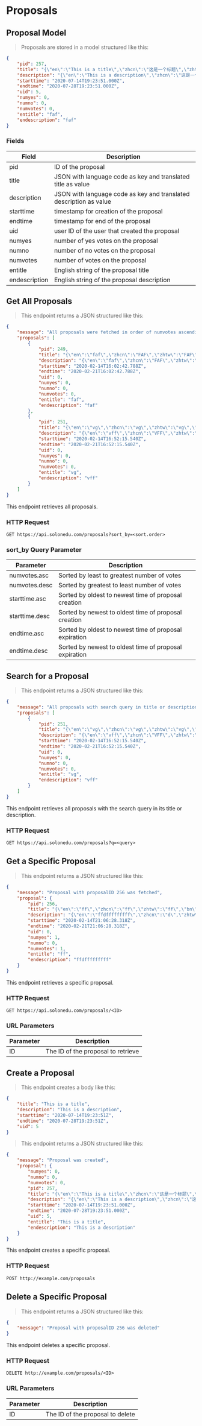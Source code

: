 # Proposals

## Proposal Model

> Proposals are stored in a model structured like this:

```json
{
    "pid": 257,
    "title": "{\"en\":\"This is a title\",\"zhcn\":\"这是一个标题\",\"zhtw\":\"這是一個標題\",\"bn\":\"এটি একটি শিরোনাম\",\"ko\":\"제목입니다\",\"ru\":\"Это название\",\"ja\":\"これはタイトルです\",\"uk\":\"Це заголовок\"}",
    "description": "{\"en\":\"This is a description\",\"zhcn\":\"这是一个描述\",\"zhtw\":\"這是一個描述\",\"bn\":\"এটি একটি বিবরণ\",\"ko\":\"이것은 설명입니다\",\"ru\":\"Это описание\",\"ja\":\"これは説明です\",\"uk\":\"Це опис\"}",
    "starttime": "2020-07-14T19:23:51.000Z",
    "endtime": "2020-07-28T19:23:51.000Z",
    "uid": 5,
    "numyes": 0,
    "numno": 0,
    "numvotes": 0,
    "entitle": "faf",
    "endescription": "faf"
}
```

### Fields

Field | Description
----- | -----------
pid | ID of the proposal
title | JSON with language code as key and translated title as value
description | JSON with language code as key and translated description as value
starttime | timestamp for creation of the proposal
endtime | timestamp for end of the proposal
uid | user ID of the user that created the proposal
numyes | number of yes votes on the proposal
numno | number of no votes on the proposal
numvotes | number of votes on the proposal
entitle | English string of the proposal title
endescription | English string of the proposal description

## Get All Proposals

> This endpoint returns a JSON structured like this:

```json
{
    "message": "All proposals were fetched in order of numvotes ascending",
    "proposals": [
        {
            "pid": 249,
            "title": "{\"en\":\"faf\",\"zhcn\":\"FAF\",\"zhtw\":\"FAF\",\"bn\":\"ফাফ\",\"ko\":\"FAF\",\"ru\":\"FAF\",\"ja\":\"FAF\",\"uk\":\"FAF\"}",
            "description": "{\"en\":\"faf\",\"zhcn\":\"FAF\",\"zhtw\":\"FAF\",\"bn\":\"ফাফ\",\"ko\":\"FAF\",\"ru\":\"FAF\",\"ja\":\"FAF\",\"uk\":\"FAF\"}",
            "starttime": "2020-02-14T16:02:42.788Z",
            "endtime": "2020-02-21T16:02:42.788Z",
            "uid": 0,
            "numyes": 0,
            "numno": 0,
            "numvotes": 0,
            "entitle": "faf",
            "endescription": "faf"
        },
        {
            "pid": 251,
            "title": "{\"en\":\"vg\",\"zhcn\":\"vg\",\"zhtw\":\"vg\",\"bn\":\"VG\",\"ko\":\"vg\",\"ru\":\"В.Г.\",\"ja\":\"vg\",\"uk\":\"vg\"}",
            "description": "{\"en\":\"vff\",\"zhcn\":\"VFF\",\"zhtw\":\"VFF\",\"bn\":\"vff\",\"ko\":\"VFF\",\"ru\":\"ВФФ\",\"ja\":\"VFF\",\"uk\":\"ВФФ\"}",
            "starttime": "2020-02-14T16:52:15.540Z",
            "endtime": "2020-02-21T16:52:15.540Z",
            "uid": 0,
            "numyes": 0,
            "numno": 0,
            "numvotes": 0,
            "entitle": "vg",
            "endescription": "vff"
        }
    ]
}
```

This endpoint retrieves all proposals.

### HTTP Request

`GET https://api.solonedu.com/proposals?sort_by=<sort.order>`

### sort_by Query Parameter

Parameter | Description
--------- | -----------
numvotes.asc | Sorted by least to greatest number of votes
numvotes.desc | Sorted by greatest to least number of votes
starttime.asc | Sorted by oldest to newest time of proposal creation
starttime.desc | Sorted by newest to oldest time of proposal creation
endtime.asc | Sorted by oldest to newest time of proposal expiration
endtime.desc | Sorted by newest to oldest time of proposal expiration

## Search for a Proposal

> This endpoint returns a JSON structured like this:

```json
{
    "message": "All proposals with search query in title or description were fetched",
    "proposals": [
        {
            "pid": 251,
            "title": "{\"en\":\"vg\",\"zhcn\":\"vg\",\"zhtw\":\"vg\",\"bn\":\"VG\",\"ko\":\"vg\",\"ru\":\"В.Г.\",\"ja\":\"vg\",\"uk\":\"vg\"}",
            "description": "{\"en\":\"vff\",\"zhcn\":\"VFF\",\"zhtw\":\"VFF\",\"bn\":\"vff\",\"ko\":\"VFF\",\"ru\":\"ВФФ\",\"ja\":\"VFF\",\"uk\":\"ВФФ\"}",
            "starttime": "2020-02-14T16:52:15.540Z",
            "endtime": "2020-02-21T16:52:15.540Z",
            "uid": 0,
            "numyes": 0,
            "numno": 0,
            "numvotes": 0,
            "entitle": "vg",
            "endescription": "vff"
        }
    ]
}
```

This endpoint retrieves all proposals with the search query in its title or description.

### HTTP Request

`GET https://api.solonedu.com/proposals?q=<query>`

## Get a Specific Proposal

> This endpoint returns a JSON structured like this:

```json
{
    "message": "Proposal with proposalID 256 was fetched",
    "proposal": {
        "pid": 256,
        "title": "{\"en\":\"ff\",\"zhcn\":\"ff\",\"zhtw\":\"ff\",\"bn\":\"FF\",\"ko\":\"ff\",\"ru\":\"Ф.Ф.\",\"ja\":\"ff\",\"uk\":\"ff\"}",
        "description": "{\"en\":\"ffdfffffffff\",\"zhcn\":\"d\",\"zhtw\":\"d\",\"bn\":\"ffdfffffffff\",\"ko\":\"ffdfffffffff\",\"ru\":\"ffdfffffffff\",\"ja\":\"ffdfffffffff\",\"uk\":\"ffdfffffffff\"}",
        "starttime": "2020-02-14T21:06:28.318Z",
        "endtime": "2020-02-21T21:06:28.318Z",
        "uid": 0,
        "numyes": 1,
        "numno": 0,
        "numvotes": 1,
        "entitle": "ff",
        "endescription": "ffdfffffffff"
    }
}
```

This endpoint retrieves a specific proposal.

### HTTP Request

`GET https://api.solonedu.com/proposals/<ID>`

### URL Parameters

Parameter | Description
--------- | -----------
ID | The ID of the proposal to retrieve

## Create a Proposal

> This endpoint creates a body like this:

```json
{
	"title": "This is a title",
	"description": "This is a description",
	"starttime": "2020-07-14T19:23:51Z",
	"endtime": "2020-07-28T19:23:51Z",
	"uid": 5
}
```

> This endpoint returns a JSON structured like this:

```json
{
    "message": "Proposal was created",
    "proposal": {
        "numyes": 0,
        "numno": 0,
        "numvotes": 0,
        "pid": 257,
        "title": "{\"en\":\"This is a title\",\"zhcn\":\"这是一个标题\",\"zhtw\":\"這是一個標題\",\"bn\":\"এটি একটি শিরোনাম\",\"ko\":\"제목입니다\",\"ru\":\"Это название\",\"ja\":\"これはタイトルです\",\"uk\":\"Це заголовок\"}",
        "description": "{\"en\":\"This is a description\",\"zhcn\":\"这是一个描述\",\"zhtw\":\"這是一個描述\",\"bn\":\"এটি একটি বিবরণ\",\"ko\":\"이것은 설명입니다\",\"ru\":\"Это описание\",\"ja\":\"これは説明です\",\"uk\":\"Це опис\"}",
        "starttime": "2020-07-14T19:23:51.000Z",
        "endtime": "2020-07-28T19:23:51.000Z",
        "uid": 5,
        "entitle": "This is a title",
        "endescription": "This is a description"
    }
}
```

This endpoint creates a specific proposal.

### HTTP Request

`POST http://example.com/proposals`

## Delete a Specific Proposal

> This endpoint returns a JSON structured like this:

```json
{
    "message": "Proposal with proposalID 256 was deleted"
}
```

This endpoint deletes a specific proposal.

### HTTP Request

`DELETE http://example.com/proposals/<ID>`

### URL Parameters

Parameter | Description
--------- | -----------
ID | The ID of the proposal to delete